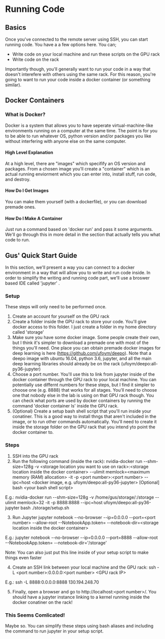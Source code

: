 # Running Code
## Basics

Once you've connected to the remote server using SSH, you can start running code. You have a a few options here. You can;
- Write code on your local machine and run these scripts on the GPU rack
- Write code on the rack

Importantly though, you'll generally want to run your code in a way that doesn't interefere with others using the same rack. For this reason, you're going to want to run your code inside a docker container (or something similar).

## Docker Containers
### What is Docker?
Docker is a system that allows you to have seperate virtual-machine-like environments running on a computer at the same time. The point is for you to be able to run whatever OS, python version and/or packages you like without interfering with anyone else on the same computer. 

#### High Level Explanation
At a high level, there are "images" which specifify an OS version and packages. From a chosen image you'll create a "container" which is an actual running enviorment which you can enter into, install stuff, run code, and destroy.

#### How Do I Get Images
You can make them yourself (with a dockerfile), or you can download premade ones.

#### How Do I Make A Container
Just run a command based on 'docker run' and pass it some arguments. We'll go through this in more detail in the section that actually tells you what code to run.

## Gus' Quick Start Guide
In this section, we'll present a way you can connect to a docker environment in a way that will allow you to write and run code inside. In order to simplify the writing and running code part, we'll use a broswer based IDE called 'jupyter' <TODO LINK TO JUPYTERGUIDE>.

<TODO DRAW AND LINK IMAGE>

### Setup
These steps will only need to be performed once. 
1) Create an account for yourself on the GPU rack
2) Create a folder inside the GPU rack to store your code. You'll give docker access to this folder. I just create a folder in my home directory called 'storage'
3) Make sure you have some docker image. Some people create their own, but I think it's simpler to download a premade one with most of the things you'll need. One place you can obtain premade docker images for deep learning is here (https://github.com/ufoym/deepo). Note that a deepo image with ubuntu 16.04, python 3.6, jupyter, and all the main deep learning libraries should already be on the rack (ufoym/deepo:all-py36-jupyter)
4) Choose a port number. You'll use this to link from jupyter inside of the docker container through the GPU rack to your local machine. You can potentially use differnt numbers for these steps, but I find it simpler to choose one (e.g. 8888) that works for all stages. You'll need to choose one that nobody else in the lab is using on that GPU rack though. You can check what ports are used by docker containers by running the command 'docker container ls' inside the GPU rack.
5) (Optional) Create a setup bash shell script that you'll run inside your conatiner. This is a good way to install thngs that aren't included in the image, or to run other commands automatically. You'll need to create it inside the storage folder on the GPU rack that you intend yto point the docker container to. 
### Steps
1) SSH into the GPU rack
2) Run the following command (inside the rack):
nvidia-docker run --shm-size=128g -v \<storage location you want to use on rack\>:\<storage location inside the docker container\> --ulimit memlock=\<maximum memory (RAM) allocation\> -it -p \<port number\>:\<port number\> --ipc=host \<docker image, e.g. ufoym/deepo:all-py36-jupyter\> [Optional] bash \<your bash shell script\>

E.g.:
nvidia-docker run --shm-size=128g -v /home/gus/storage/:/storage --ulimit memlock=32 -it -p 8888:8888 --ipc=host ufoym/deepo:all-py36-jupyter bash ./storage/setup.sh

3) Run Jupyter
jupyter notebook --no-browser --ip=0.0.0.0 --port=\<port number\> --allow-root --NotebookApp.token= --notebook-dir=\<storage location inside the docker container\>

E.g.:
jupyter notebook --no-browser --ip=0.0.0.0 --port=8888 --allow-root --NotebookApp.token= --notebook-dir='/storage'

Note: You can also just put this line inside of your setup script to make things even faster

4) Create an SSH link between your local machine and the GPU rack:
ssh -L \<port number\>:0.0.0.0:\<port number\> \<GPU rack IP\>

E.g.:
ssh -L 8888:0.0.0.0:8888 130.194.248.70

5) Finally, open a browser and go to http://localhost:\<port number\>/. You should have a jupyter instance linking to a kernel running inside the docker conatiner on the rack! 

### This Seems Comlicated!
Maybe so. You can simplify these steps using bash aliases and including the command to run jupyter in your setup script.

